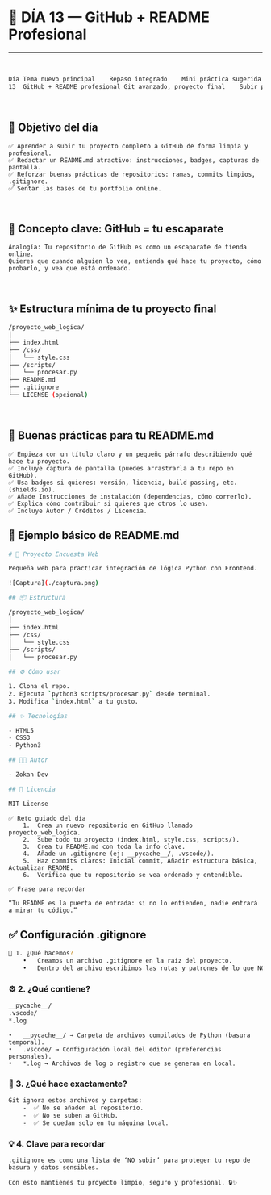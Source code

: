 # 📅 DÍA 13 — GitHub + README Profesional

---
&nbsp;
&nbsp;
```bash
Día	Tema nuevo principal	Repaso integrado	Mini práctica sugerida
13	GitHub + README profesional	Git avanzado, proyecto final	Subir proyecto completo, crear README con badges e instrucciones
```

&nbsp;
&nbsp;

## 🎯 Objetivo del día
```
✅ Aprender a subir tu proyecto completo a GitHub de forma limpia y profesional.
✅ Redactar un README.md atractivo: instrucciones, badges, capturas de pantalla.
✅ Reforzar buenas prácticas de repositorios: ramas, commits limpios, .gitignore.
✅ Sentar las bases de tu portfolio online.
```
&nbsp;
&nbsp;

## 🧩 Concepto clave: GitHub = tu escaparate
```
Analogía: Tu repositorio de GitHub es como un escaparate de tienda online.
Quieres que cuando alguien lo vea, entienda qué hace tu proyecto, cómo probarlo, y vea que está ordenado.
```
&nbsp;
&nbsp;

## ✨ Estructura mínima de tu proyecto final
```bash
/proyecto_web_logica/
│
├── index.html
├── /css/
│   └── style.css
├── /scripts/
│   └── procesar.py
├── README.md
├── .gitignore
└── LICENSE (opcional)
```
&nbsp;
&nbsp;

## 🔑 Buenas prácticas para tu README.md
```
✅ Empieza con un título claro y un pequeño párrafo describiendo qué hace tu proyecto.
✅ Incluye captura de pantalla (puedes arrastrarla a tu repo en GitHub).
✅ Usa badges si quieres: versión, licencia, build passing, etc. (shields.io).
✅ Añade Instrucciones de instalación (dependencias, cómo correrlo).
✅ Explica cómo contribuir si quieres que otros lo usen.
✅ Incluye Autor / Créditos / Licencia.
```

## 📖 Ejemplo básico de README.md

```bash
# 🚀 Proyecto Encuesta Web

Pequeña web para practicar integración de lógica Python con Frontend.

![Captura](./captura.png)

## 📦 Estructura

/proyecto_web_logica/
│
├── index.html
├── /css/
│   └── style.css
├── /scripts/
│   └── procesar.py

## ⚙️ Cómo usar

1. Clona el repo.
2. Ejecuta `python3 scripts/procesar.py` desde terminal.
3. Modifica `index.html` a tu gusto.

## ✨ Tecnologías

- HTML5
- CSS3
- Python3

## 👨‍💻 Autor

- Zokan Dev

## 📄 Licencia

MIT License
```

```
✅ Reto guiado del día
	1.	Crea un nuevo repositorio en GitHub llamado proyecto_web_logica.
	2.	Sube todo tu proyecto (index.html, style.css, scripts/).
	3.	Crea tu README.md con toda la info clave.
	4.	Añade un .gitignore (ej: __pycache__/, .vscode/).
	5.	Haz commits claros: Inicial commit, Añadir estructura básica, Actualizar README.
	6.	Verifica que tu repositorio se vea ordenado y entendible.
```
```
✅ Frase para recordar

“Tu README es la puerta de entrada: si no lo entienden, nadie entrará a mirar tu código.”
```

## ✅ Configuración .gitignore
```bash
📌 1. ¿Qué hacemos?
	•	Creamos un archivo .gitignore en la raíz del proyecto.
	•	Dentro del archivo escribimos las rutas y patrones de lo que NO queremos subir al repositorio.
```

### ⚙️ 2. ¿Qué contiene?
```bash
__pycache__/
.vscode/
*.log
```
```
•	__pycache__/ → Carpeta de archivos compilados de Python (basura temporal).
•	.vscode/ → Configuración local del editor (preferencias personales).
•	*.log → Archivos de log o registro que se generan en local.
```

### 🚫 3. ¿Qué hace exactamente?
```bash
Git ignora estos archivos y carpetas:
	-  ✅ No se añaden al repositorio.
	-  ✅ No se suben a GitHub.
	-  ✅ Se quedan solo en tu máquina local.
```

### 💡 4. Clave para recordar
```
.gitignore es como una lista de ‘NO subir’ para proteger tu repo de basura y datos sensibles.

Con esto mantienes tu proyecto limpio, seguro y profesional. 🔒✨
```